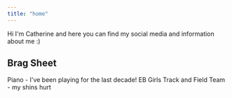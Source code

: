 ```yaml
---
title: "home"
---
```


Hi I'm Catherine and here you can find my social media and information about me :)

## Brag Sheet
Piano - I've been playing for the last decade! 
EB Girls Track and Field Team - my shins hurt

